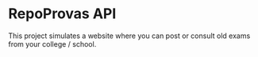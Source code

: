 # RepoProvas API

This project simulates a website where you can post or consult old exams from your college / school.
